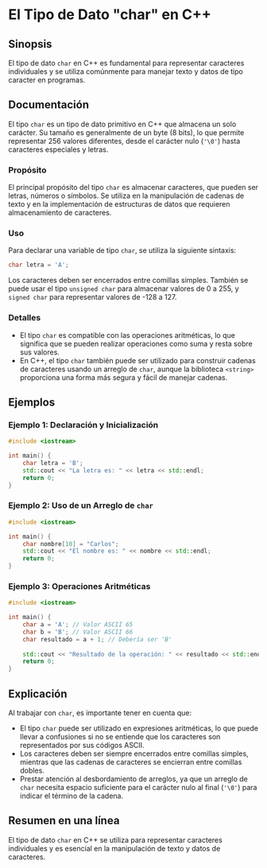 <!--
Meta Description: # El Tipo de Dato "char" en C++ ## Sinopsis El tipo de dato `char` en C++ es fundamental para representar caracteres individuales y se utiliza comúnme...
Meta Keywords: char, tipo, caracteres, que, para
-->

# El Tipo de Dato "char" en C++

## Sinopsis
El tipo de dato `char` en C++ es fundamental para representar caracteres individuales y se utiliza comúnmente para manejar texto y datos de tipo caracter en programas.

## Documentación
El tipo `char` es un tipo de dato primitivo en C++ que almacena un solo carácter. Su tamaño es generalmente de un byte (8 bits), lo que permite representar 256 valores diferentes, desde el carácter nulo (`'\0'`) hasta caracteres especiales y letras.

### Propósito
El principal propósito del tipo `char` es almacenar caracteres, que pueden ser letras, números o símbolos. Se utiliza en la manipulación de cadenas de texto y en la implementación de estructuras de datos que requieren almacenamiento de caracteres.

### Uso
Para declarar una variable de tipo `char`, se utiliza la siguiente sintaxis:
```cpp
char letra = 'A';
```
Los caracteres deben ser encerrados entre comillas simples. También se puede usar el tipo `unsigned char` para almacenar valores de 0 a 255, y `signed char` para representar valores de -128 a 127.

### Detalles
- El tipo `char` es compatible con las operaciones aritméticas, lo que significa que se pueden realizar operaciones como suma y resta sobre sus valores.
- En C++, el tipo `char` también puede ser utilizado para construir cadenas de caracteres usando un arreglo de `char`, aunque la biblioteca `<string>` proporciona una forma más segura y fácil de manejar cadenas.

## Ejemplos
### Ejemplo 1: Declaración y Inicialización
```cpp
#include <iostream>

int main() {
    char letra = 'B';
    std::cout << "La letra es: " << letra << std::endl;
    return 0;
}
```

### Ejemplo 2: Uso de un Arreglo de `char`
```cpp
#include <iostream>

int main() {
    char nombre[10] = "Carlos";
    std::cout << "El nombre es: " << nombre << std::endl;
    return 0;
}
```

### Ejemplo 3: Operaciones Aritméticas
```cpp
#include <iostream>

int main() {
    char a = 'A'; // Valor ASCII 65
    char b = 'B'; // Valor ASCII 66
    char resultado = a + 1; // Debería ser 'B'
    
    std::cout << "Resultado de la operación: " << resultado << std::endl;
    return 0;
}
```

## Explicación
Al trabajar con `char`, es importante tener en cuenta que:
- El tipo `char` puede ser utilizado en expresiones aritméticas, lo que puede llevar a confusiones si no se entiende que los caracteres son representados por sus códigos ASCII.
- Los caracteres deben ser siempre encerrados entre comillas simples, mientras que las cadenas de caracteres se encierran entre comillas dobles.
- Prestar atención al desbordamiento de arreglos, ya que un arreglo de `char` necesita espacio suficiente para el carácter nulo al final (`'\0'`) para indicar el término de la cadena.

## Resumen en una línea
El tipo de dato `char` en C++ se utiliza para representar caracteres individuales y es esencial en la manipulación de texto y datos de caracteres.